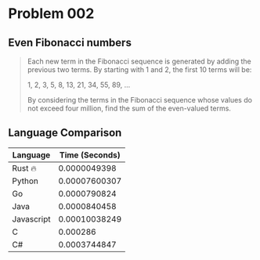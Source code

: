 # Problem 002

## Even Fibonacci numbers

>Each new term in the Fibonacci sequence is generated by adding the previous two terms. By starting with 1 and 2, the first 10 terms will be:
>
>1, 2, 3, 5, 8, 13, 21, 34, 55, 89, ...
>
>By considering the terms in the Fibonacci sequence whose values do not exceed four million, find the sum of the even-valued terms.

## Language Comparison

| Language   | Time (Seconds)        |
| ---------- | --------------------- |
| Rust 🔥    | 0.0000049398          |
| Python     | 0.00007600307         |
| Go         | 0.0000790824          |
| Java       | 0.0000840458          |
| Javascript | 0.00010038249         |
| C          | 0.000286              |
| C#         | 0.0003744847          |
